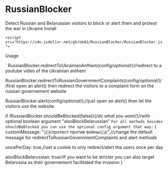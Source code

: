 # RussianBlocker
Detect Russian and Belarussian visitors to block or alert them and protest the war in Ukraine
Install

`<script src="https://cdn.jsdelivr.net/gh/ob42/RussianBlocker/RussianBlocker.js">`

Usage

`
RussianBlocker.redirectToUkrainianAnthem(config/*optional*/)//redirect to a youtube video of the Ukrainian anthem

RussianBlocker.redirectToRussianGovernmentComplaints(config/*optional*/)//first open an alert() then redirect the visitors to a complaint form on the russian governement website

RussianBlocker.alert(config/*optional*/);//just open an alert() then let the visitors use the website

if (RussianBlocker.shouldBeBlocked(false)){/*do what you want*/}//with optional boolean argument "alsoBlockBelarussian"
`
For all methods besides shouldBeBlocked you can use the optional config argument that way:
`
{
  customMessage: "🇺🇦протест против войны🇺🇦",//change the default message for redirectToRussianGovernmentComplaints and alert methods

  oncePerDay: true,//set a cookie to only redirect/alert the users once per day
  
  alsoBlockBelarussian: true//if you want to be stricter you can also target Belarussia as their governement facilitated the invasion
}
`
